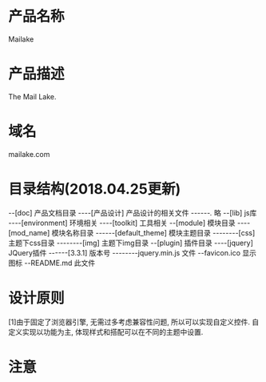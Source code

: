# 产品名称
Mailake

# 产品描述
The Mail Lake.

# 域名
mailake.com

# 目录结构(2018.04.25更新)
--[doc] 产品文档目录
----[产品设计] 产品设计的相关文件
------*.* 略
--[lib] js库
----[environment] 环境相关
----[toolkit] 工具相关
--[module] 模块目录
----[mod_name] 模块名称目录
------[default_theme] 模块主题目录
--------[css] 主题下css目录
--------[img] 主题下img目录
--[plugin] 插件目录
----[jquery] JQuery插件
------[3.3.1] 版本号
--------jquery.min.js 文件
--favicon.ico 显示图标
--README.md 此文件

# 设计原则
[1]由于固定了浏览器引擎, 无需过多考虑兼容性问题, 所以可以实现自定义控件. 自定义实现以功能为主, 体现样式和搭配可以在不同的主题中设置.

# 注意
